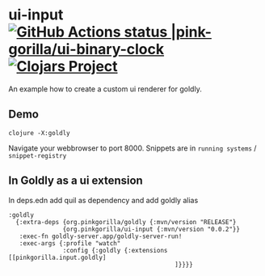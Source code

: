 # ui-input [![GitHub Actions status |pink-gorilla/ui-binary-clock](https://github.com/pink-gorilla/ui-input/workflows/CI/badge.svg)](https://github.com/pink-gorilla/ui-input/actions?workflow=CI)[![Clojars Project](https://img.shields.io/clojars/v/org.pinkgorilla/ui-input.svg)](https://clojars.org/org.pinkgorilla/ui-input)

An example how to create a custom ui renderer for goldly.

## Demo

```
clojure -X:goldly
```

Navigate your webbrowser to port 8000. 
Snippets are in `running systems` / `snippet-registry`

## In Goldly as a ui extension

In deps.edn add quil as dependency and add goldly alias

```
:goldly
  {:extra-deps {org.pinkgorilla/goldly {:mvn/version "RELEASE"}
               {org.pinkgorilla/ui-input {:mvn/version "0.0.2"}}
   :exec-fn goldly-server.app/goldly-server-run!
   :exec-args {:profile "watch"
               :config {:goldly {:extensions [[pinkgorilla.input.goldly]
                                              ]}}}}
```




